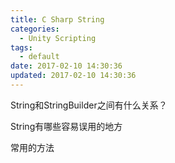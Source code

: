 ```yaml
---
title: C Sharp String
categories:
  - Unity Scripting
tags:
  - default
date: 2017-02-10 14:30:36
updated: 2017-02-10 14:30:36
---
```



String和StringBuilder之间有什么关系？

String有哪些容易误用的地方

常用的方法